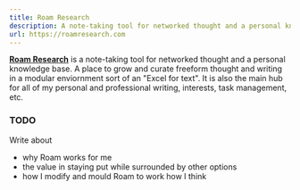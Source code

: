 ```yaml
---
title: Roam Research
description: A note-taking tool for networked thought and a personal knowledge base. A place to grow and curate freeform thought and writing. "Excel for text"
url: https://roamresearch.com
---
```


**[Roam Research](https://roamresearch.com)** is a note-taking tool for networked thought and a personal knowledge base. A place to grow and curate freeform thought and writing in a modular enviornment sort of an "Excel for text". It is also the main hub for all of my personal and professional writing, interests, task management, etc.

### **TODO**
Write about 
- why Roam works for me
- the value in staying put while surrounded by other options
- how I modify and mould Roam to work how I think

